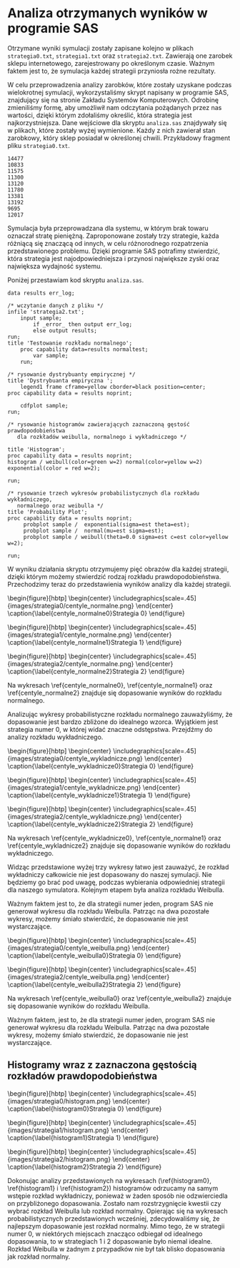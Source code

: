 # Analiza otrzymanych wyników w programie SAS

Otrzymane wyniki symulacji zostały zapisane kolejno w plikach `strategia0.txt`,
`strategia1.txt` oraz `strategia2.txt`. Zawierają one zarobek sklepu
internetowego, zarejestrowany po określonym czasie. Ważnym faktem jest to, że
symulacja każdej strategii przyniosła rożne rezultaty.

W celu przeprowadzenia analizy zarobków, które zostały uzyskane podczas
wielokrotnej symulacji, wykorzystaliśmy skrypt napisany w programie SAS,
znajdujący się na stronie Zakładu Systemów Komputerowych. Odrobinę zmieniliśmy
formę, aby umożliwił nam odczytania pożądanych przez nas wartości, dzięki
którym zdołaliśmy określić, która strategia jest najkorzystniejsza. Dane
wejściowe dla skryptu `analiza.sas` znajdywały się w plikach, które zostały
wyżej wymienione. Każdy z nich zawierał stan zarobkowy, który sklep posiadał w
określonej chwili. Przykładowy fragment pliku `strategia0.txt`.

    14477
    10833
    11575
    11300
    13120
    11780
    13381
    13192
    9695
    12017

Symulacja była przeprowadzana dla systemu, w którym brak towaru oznaczał stratę
pieniężną. Zaproponowane zostały trzy strategie, każda różniącą się znaczącą od
innych, w celu różnorodnego rozpatrzenia przedstawionego problemu. Dzięki
programie SAS potrafimy stwierdzić, która strategia jest najodpowiedniejsza i
przynosi największe zyski oraz największa wydajność systemu.

Poniżej przestawiam kod skryptu `analiza.sas`.

    data results err_log;

    /* wczytanie danych z pliku */
    infile 'strategia2.txt';
        input sample;
            if _error_ then output err_log;
            else output results;
    run;
    title 'Testowanie rozkładu normalnego';
        proc capability data=results normaltest;
            var sample;
        run;

    /* rysowanie dystrybuanty empirycznej */
    title 'Dystrybuanta empiryczna ';
        legend1 frame cframe=yellow cborder=black position=center;
    proc capability data = results noprint;

        cdfplot sample;
    run;

    /* rysowanie histogramów zawierających zaznaczoną gęstość prawdopodobieństwa
       dla rozkładów weibulla, normalnego i wykładniczego */

    title 'Histogram';
    proc capability data = results noprint;
    histogram / weibull(color=green w=2) normal(color=yellow w=2) exponential(color = red w=2);

    run;

    /* rysowanie trzech wykresów probabilistycznych dla rozkładu wykładniczego,
       normalnego oraz weibulla */
    title 'Probability Plot';
    proc capability data = results noprint;
         probplot sample /  exponential(sigma=est theta=est);
         probplot sample /  normal(mu=est sigma=est);
         probplot sample / weibull(theta=0.0 sigma=est c=est color=yellow
    w=2);

    run;

W wyniku działania skryptu otrzymujemy pięć obrazów dla każdej strategii,
dzięki którym możemy stwierdzić rodzaj rozkładu prawdopodobieństwa.
Przechodzimy teraz do przedstawienia wyników analizy dla każdej strategii.

\begin{figure}[hbtp]
  \begin{center}
    \includegraphics[scale=.45]{images/strategia0/centyle_normalne.png}
  \end{center}
  \caption{\label{centyle_normalne0}Strategia 0}
\end{figure}

\begin{figure}[hbtp]
  \begin{center}
    \includegraphics[scale=.45]{images/strategia1/centyle_normalne.png}
  \end{center}
  \caption{\label{centyle_normalne1}Strategia 1}
\end{figure}

\begin{figure}[hbtp]
  \begin{center}
    \includegraphics[scale=.45]{images/strategia2/centyle_normalne.png}
  \end{center}
  \caption{\label{centyle_normalne2}Strategia 2}
\end{figure}

Na wykresach \ref{centyle_normalne0}, \ref{centyle_normalne1} oraz
\ref{centyle_normalne2} znajduje się dopasowanie wyników do rozkładu normalnego.

Analizując wykresy probabilistyczne rozkładu normalnego zauważyliśmy, że
dopasowanie jest bardzo zbliżone do idealnego wzorca. Wyjątkiem jest strategia
numer 0, w której widać znaczne odstępstwa. Przejdźmy do analizy rozkładu
wykładniczego.

\begin{figure}[hbtp]
  \begin{center}
    \includegraphics[scale=.45]{images/strategia0/centyle_wykladnicze.png}
  \end{center}
  \caption{\label{centyle_wykladnicze0}Strategia 0}
\end{figure}

\begin{figure}[hbtp]
  \begin{center}
    \includegraphics[scale=.45]{images/strategia1/centyle_wykladnicze.png}
  \end{center}
  \caption{\label{centyle_wykladnicze1}Strategia 1}
\end{figure}

\begin{figure}[hbtp]
  \begin{center}
    \includegraphics[scale=.45]{images/strategia2/centyle_wykladnicze.png}
  \end{center}
  \caption{\label{centyle_wykladnicze2}Strategia 2}
\end{figure}

Na wykresach \ref{centyle_wykladnicze0}, \ref{centyle_normalne1} oraz
\ref{centyle_wykladnicze2} znajduje się dopasowanie wyników do rozkładu
wykładniczego.

Widząc przedstawione wyżej trzy wykresy łatwo jest zauważyć, że rozkład
wykładniczy całkowicie nie jest dopasowany do naszej symulacji. Nie będziemy go
brać pod uwagę, podczas wybierania odpowiedniej strategii dla naszego
symulatora. Kolejnym etapem była analiza rozkładu Weibulla.

Ważnym faktem jest to, że dla strategii numer jeden, program SAS nie generował
wykresu dla rozkładu Weibulla. Patrząc na dwa pozostałe wykresy, możemy śmiało
stwierdzić, że dopasowanie nie jest wystarczające.

\begin{figure}[hbtp]
  \begin{center}
    \includegraphics[scale=.45]{images/strategia0/centyle_weibulla.png}
  \end{center}
  \caption{\label{centyle_weibulla0}Strategia 0}
\end{figure}

\begin{figure}[hbtp]
  \begin{center}
    \includegraphics[scale=.45]{images/strategia2/centyle_weibulla.png}
  \end{center}
  \caption{\label{centyle_weibulla2}Strategia 2}
\end{figure}

Na wykresach \ref{centyle_weibulla0} oraz
\ref{centyle_weibulla2} znajduje się dopasowanie wyników do rozkładu Weibulla.

Ważnym faktem, jest to, że dla strategii numer jeden, program SAS nie
generował wykresu dla rozkładu Weibulla. Patrząc na dwa pozostałe wykresy,
możemy śmiało stwierdzić, że dopasowanie nie jest wystarczające.

## Histogramy wraz z zaznaczona gęstością rozkładów prawdopodobieństwa

\begin{figure}[hbtp]
  \begin{center}
    \includegraphics[scale=.45]{images/strategia0/histogram.png}
  \end{center}
  \caption{\label{histogram0}Strategia 0}
\end{figure}

\begin{figure}[hbtp]
  \begin{center}
    \includegraphics[scale=.45]{images/strategia1/histogram.png}
  \end{center}
  \caption{\label{histogram1}Strategia 1}
\end{figure}

\begin{figure}[hbtp]
  \begin{center}
    \includegraphics[scale=.45]{images/strategia2/histogram.png}
  \end{center}
  \caption{\label{histogram2}Strategia 2}
\end{figure}

Dokonując analizy przedstawionych na wykresach (\ref{histogram0},
\ref{histogram1} i \ref{histogram2}) histogramów odrzucamy na samym wstępie
rozkład wykładniczy, ponieważ w żaden sposób nie odzwierciedla on
przybliżonego dopasowania. Zostało nam rozstrzygnięcie kwestii czy wybrać
rozkład Weibulla lub rozkład normalny. Opierając się na wykresach
probabilistycznych przedstawionych wcześniej, zdecydowaliśmy się, że
najlepszym dopasowanie jest rozkład normalny. Mimo tego, że w strategii numer
0, w niektórych miejscach znacząco odbiegał od idealnego dopasowania, to w
strategiach 1 i 2 dopasowanie było niemal idealne. Rozkład Weibulla w żadnym z
przypadków nie był tak blisko dopasowania jak rozkład normalny.

